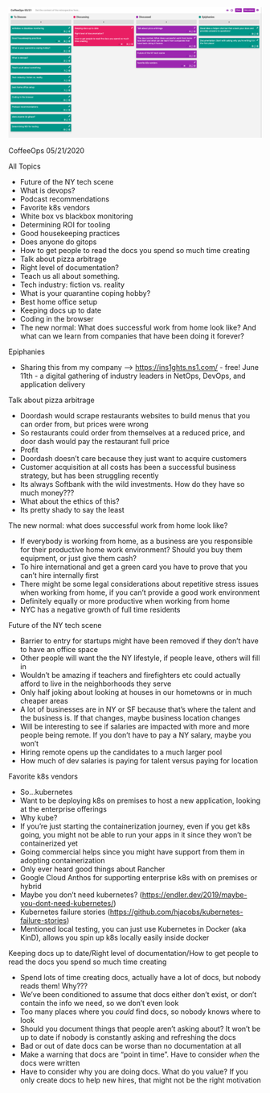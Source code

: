 ![Our Board](images/2020.05.21.png)

CoffeeOps 05/21/2020

All Topics
- Future of the NY tech scene
- What is devops?
- Podcast recommendations
- Favorite k8s vendors
- White box vs blackbox monitoring
- Determining ROI for tooling
- Good housekeeping practices
- Does anyone do gitops
- How to get people to read the docs you spend so much time creating
- Talk about pizza arbitrage
- Right level of documentation?
- Teach us all about something.
- Tech industry: fiction vs. reality
- What is your quarantine coping hobby?
- Best home office setup
- Keeping docs up to date
- Coding in the browser
- The new normal: What does successful work from home look like? And what can we learn from companies that have been doing it forever?

Epiphanies
- Sharing this from my company —> https://ins1ghts.ns1.com/ - free! June 11th - a digital gathering of industry leaders in NetOps, DevOps, and application delivery

Talk about pizza arbitrage
- Doordash would scrape restaurants websites to build menus that you can order from, but prices were wrong
- So restaurants could order from themselves at a reduced price, and door dash would pay the restaurant full price
- Profit
- Doordash doesn’t care because they just want to acquire customers
- Customer acquisition at all costs has been a successful business strategy, but has been struggling recently
- Its always Softbank with the wild investments. How do they have so much money???
- What about the ethics of this?
- Its pretty shady to say the least

The new normal: what does successful work from home look like?
- If everybody is working from home, as a business are you responsible for their productive home work environment? Should you buy them equipment, or just give them cash?
- To hire international and get a green card you have to prove that you can’t hire internally first
- There might be some legal considerations about repetitive stress issues when working from home, if you can’t provide a good work environment
- Definitely equally or more productive when working from home
- NYC has a negative growth of full time residents

Future of the NY tech scene
- Barrier to entry for startups might have been removed if they don’t have to have an office space
- Other people will want the the NY lifestyle, if people leave, others will fill in
- Wouldn’t be amazing if teachers and firefighters etc could actually afford to live in the neighborhoods they serve
- Only half joking about looking at houses in our hometowns or in much cheaper areas
- A lot of businesses are in NY or SF because that’s where the talent and the business is. If that changes, maybe business location changes
- Will be interesting to see if salaries are impacted with more and more people being remote. If you don’t have to pay a NY salary, maybe you won’t
- Hiring remote opens up the candidates to a much larger pool
- How much of dev salaries is paying for talent versus paying for location

Favorite k8s vendors
- So…kubernetes
- Want to be deploying k8s on premises to host a new application, looking at the enterprise offerings
- Why kube?
- If you’re just starting the containerization journey, even if you get k8s going, you might not be able to run your apps in it since they won’t be containerized yet
- Going commercial helps since you might have support from them in adopting containerization
- Only ever heard good things about Rancher
- Google Cloud Anthos for supporting enterprise k8s with on premises or hybrid
- Maybe you don’t need kubernetes? (https://endler.dev/2019/maybe-you-dont-need-kubernetes/)
- Kubernetes failure stories (https://github.com/hjacobs/kubernetes-failure-stories)
- Mentioned local testing, you can just use Kubernetes in Docker (aka KinD), allows you spin up k8s locally easily inside docker

Keeping docs up to date/Right level of documentation/How to get people to read the docs you spend so much time creating
- Spend lots of time creating docs, actually have a lot of docs, but nobody reads them! Why???
- We’ve been conditioned to assume that docs either don’t exist, or don’t contain the info we need, so we don’t even look
- Too many places where you _could_ find docs, so nobody knows where to look
- Should you document things that people aren’t asking about? It won’t be up to date if nobody is constantly asking and refreshing the docs
- Bad or out of date docs can be worse than no documentation at all
- Make a warning that docs are “point in time”. Have to consider _when_ the docs were written
- Have to consider why you are doing docs. What do you value? If you only create docs to help new hires, that might not be the right motivation